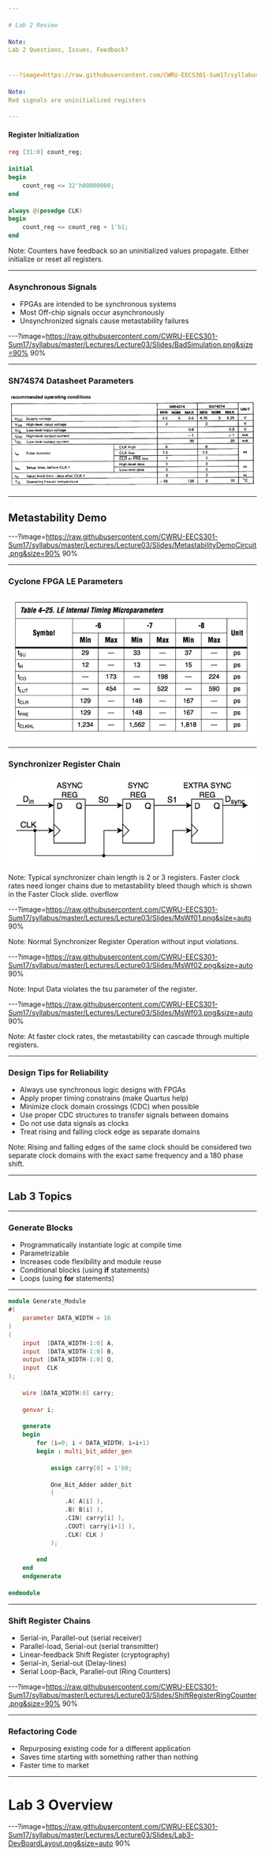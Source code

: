```yaml
---

# Lab 2 Review

Note:
Lab 2 Questions, Issues, Feedback?


---?image=https://raw.githubusercontent.com/CWRU-EECS301-Sum17/syllabus/master/Lectures/Lecture03/Slides/BadSimulation.png&size=90% 90%

Note:
Red signals are uninitialized registers

---
```


#### Register Initialization

```verilog
reg [31:0] count_reg;

initial
begin
	count_reg <= 32'h00000000;
end

always @(posedge CLK)
begin
	count_reg <= count_reg + 1'b1;
end
```

Note:
Counters have feedback so an uninitialized values propagate.
Either initialize or reset all registers.

---

### Asynchronous Signals

* FPGAs are intended to be synchronous systems
* Most Off-chip signals occur asynchronously
* Unsynchronized signals cause metastability failures

---?image=https://raw.githubusercontent.com/CWRU-EECS301-Sum17/syllabus/master/Lectures/Lecture03/Slides/BadSimulation.png&size=90% 90%

---

### SN74S74 Datasheet Parameters

![74S74 Specs](https://raw.githubusercontent.com/CWRU-EECS301-Sum17/syllabus/master/Lectures/Lecture03/Slides/Specs_SN74S74.png)

---

## Metastability Demo

---?image=https://raw.githubusercontent.com/CWRU-EECS301-Sum17/syllabus/master/Lectures/Lecture03/Slides/MetastabilityDemoCircuit.png&size=90% 90%

---

### Cyclone FPGA LE Parameters

![Cyclone Specs](https://raw.githubusercontent.com/CWRU-EECS301-Sum17/syllabus/master/Lectures/Lecture03/Slides/Specs_Cyclone.png)

---

### Synchronizer Register Chain

![Sync Chain](https://raw.githubusercontent.com/CWRU-EECS301-Sum17/syllabus/master/Lectures/Lecture03/Slides/SyncChain.png)

Note:
Typical synchronizer chain length is 2 or 3 registers.
Faster clock rates need longer chains due to metastability bleed though which is shown in the Faster Clock slide.
overflow

---?image=https://raw.githubusercontent.com/CWRU-EECS301-Sum17/syllabus/master/Lectures/Lecture03/Slides/MsWf01.png&size=auto 90%

Note:
Normal Synchronizer Register Operation without input violations.

---?image=https://raw.githubusercontent.com/CWRU-EECS301-Sum17/syllabus/master/Lectures/Lecture03/Slides/MsWf02.png&size=auto 90%

Note:
Input Data violates the tsu parameter of the register.

---?image=https://raw.githubusercontent.com/CWRU-EECS301-Sum17/syllabus/master/Lectures/Lecture03/Slides/MsWf03.png&size=auto 90%

Note:
At faster clock rates, the metastability can cascade through multiple registers.

---

### Design Tips for Reliability

* Always use synchronous logic designs with FPGAs
* Apply proper timing constrains (make Quartus help)
* Minimize clock domain crossings (CDC) when possible
* Use proper CDC structures to transfer signals between domains
* Do not use data signals as clocks
* Treat rising and falling clock edge as separate domains

Note:
Rising and falling edges of the same clock should be considered two separate clock domains with the exact same frequency and a 180 phase shift.

---

## Lab 3 Topics

---

### Generate Blocks

* Programmatically instantiate logic at compile time
* Parametrizable
* Increases code flexibility and module reuse
* Conditional blocks (using **if** statements)
* Loops (using **for** statements)

---

```verilog
module Generate_Module
#(
	parameter DATA_WIDTH = 16
)
(
	input  [DATA_WIDTH-1:0] A,
	input  [DATA_WIDTH-1:0] B,
	output [DATA_WIDTH-1:0] Q,
	input  CLK
);

	wire [DATA_WIDTH:0] carry;
	
	genvar i;
	
	generate
	begin
		for (i=0; i < DATA_WIDTH; i=i+1)
		begin : multi_bit_adder_gen
	
			assign carry[0] = 1'b0;
	
			One_Bit_Adder adder_bit
			(
				.A( A[i] ),
				.B( B[i] ),
				.CIN( carry[i] ),
				.COUT( carry[i+1] ),
				.CLK( CLK )
			);
		
		end
	end
	endgenerate

endmodule
```

---

### Shift Register Chains

* Serial-in, Parallel-out (serial receiver)
* Parallel-load, Serial-out (serial transmitter)
* Linear-feedback Shift Register (cryptography)
* Serial-in, Serial-out (Delay-lines)
* Serial Loop-Back, Parallel-out (Ring Counters)

---?image=https://raw.githubusercontent.com/CWRU-EECS301-Sum17/syllabus/master/Lectures/Lecture03/Slides/ShiftRegisterRingCounter.png&size=90% 90%


---


### Refactoring Code

* Repurposing existing code for a different application
* Saves time starting with something rather than nothing
* Faster time to market

---

# Lab 3 Overview

---?image=https://raw.githubusercontent.com/CWRU-EECS301-Sum17/syllabus/master/Lectures/Lecture03/Slides/Lab3-DevBoardLayout.png&size=auto 90%
